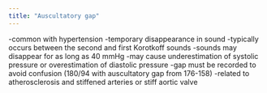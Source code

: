 ```yaml
---
title: "Auscultatory gap"
---
```

-common with hypertension
-temporary disappearance in sound
-typically occurs between the second and first Korotkoff sounds
-sounds may disappear for as long as 40 mmHg
-may cause underestimation of systolic pressure or overestimation of diastolic pressure
-gap must be recorded to avoid confusion (180/94 with auscultatory gap from 176-158)
-related to atherosclerosis and stiffened arteries or stiff aortic valve

